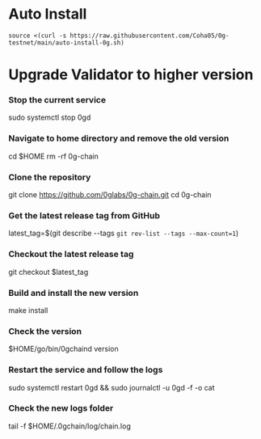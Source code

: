 # Auto Install 
```
source <(curl -s https://raw.githubusercontent.com/Coha05/0g-testnet/main/auto-install-0g.sh)
```

# Upgrade Validator to higher version

### Stop the current service
sudo systemctl stop 0gd

### Navigate to home directory and remove the old version
cd $HOME
rm -rf 0g-chain

### Clone the repository
git clone https://github.com/0glabs/0g-chain.git
cd 0g-chain

### Get the latest release tag from GitHub
latest_tag=$(git describe --tags `git rev-list --tags --max-count=1`)

### Checkout the latest release tag
git checkout $latest_tag

### Build and install the new version
make install

### Check the version
$HOME/go/bin/0gchaind version

### Restart the service and follow the logs
sudo systemctl restart 0gd && sudo journalctl -u 0gd -f -o cat

### Check the new logs folder
tail -f $HOME/.0gchain/log/chain.log
